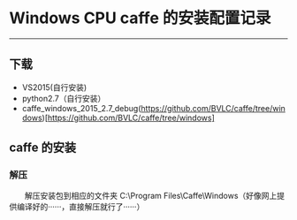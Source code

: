 # Windows CPU caffe 的安装配置记录
****
## 下载
- VS2015(自行安装)
- python2.7（自行安装）
- caffe_windows_2015_2.7_debug(https://github.com/BVLC/caffe/tree/windows)[https://github.com/BVLC/caffe/tree/windows]

## caffe 的安装
### 解压
&ensp;&ensp;&ensp;&ensp;解压安装包到相应的文件夹 C:\Program Files\Caffe\Windows（好像网上提供编译好的······，直接解压就行了······）


